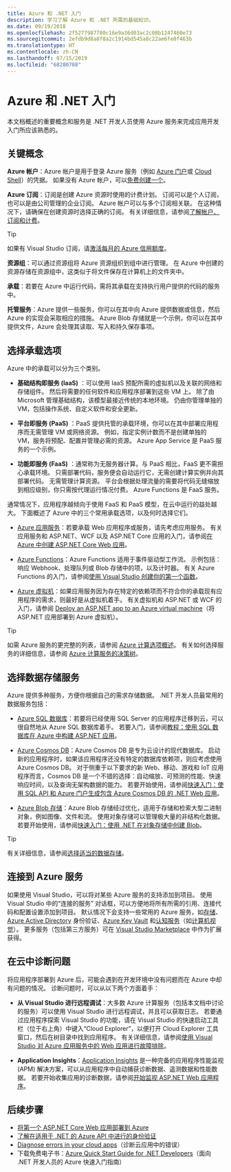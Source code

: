 ```yaml
---
title: Azure 和 .NET 入门
description: 学习了解 Azure 和 .NET 所需的基础知识。
ms.date: 09/19/2018
ms.openlocfilehash: 2f5277987780c16e9a36d03ac2c08b1247460e73
ms.sourcegitcommit: 2efdb9d8a8f8a2c1914bd545a8c22ae6fe0f463b
ms.translationtype: HT
ms.contentlocale: zh-CN
ms.lasthandoff: 07/15/2019
ms.locfileid: "68280708"
---
```

# <a name="get-started-with-azure-and-net"></a>Azure 和 .NET 入门

本文档概述的重要概念和服务是 .NET 开发人员使用 Azure 服务来完成应用开发入门所应该熟悉的。

## <a name="key-concepts"></a>关键概念

**Azure 帐户**：Azure 帐户是用于登录 Azure 服务（例如 [Azure 门户](https://portal.azure.com)或 [Cloud Shell](https://shell.azure.com)）的凭据。 如果没有 Azure 帐户，可以[免费创建一个](https://azure.microsoft.com/free/dotnet/)。

**Azure 订阅**：订阅是创建 Azure 资源时使用的计费计划。 订阅可以是个人订阅，也可以是由公司管理的企业订阅。 Azure 帐户可以与多个订阅相关联。 在这种情况下，请确保在创建资源时选择正确的订阅。 有关详细信息，请参阅[了解帐户、订阅和计费](https://docs.microsoft.com/azure/guides/developer/azure-developer-guide#understanding-accounts-subscriptions-and-billing)。

> [!TIP]
> 如果有 Visual Studio 订阅，请[激活每月的 Azure 信用额度](https://azure.microsoft.com/pricing/member-offers/credit-for-visual-studio-subscribers/)。

**资源组**：可以通过资源组将 Azure 资源组织到组中进行管理。 在 Azure 中创建的资源存储在资源组中，这类似于将文件保存在计算机上的文件夹中。

**承载**：若要在 Azure 中运行代码，需将其承载在支持执行用户提供的代码的服务中。

**托管服务**：Azure 提供一些服务，你可以在其中向 Azure 提供数据或信息，然后 Azure 的实现会采取相应的措施。 Azure Blob 存储就是一个示例，你可以在其中提供文件，Azure 会处理其读取、写入和持久保存事项。

## <a name="choosing-a-hosting-option"></a>选择承载选项

Azure 中的承载可以分为三个类别。

* **基础结构即服务 (IaaS)** ：可以使用 IaaS 预配所需的虚拟机以及关联的网络和存储组件。 然后将需要的任何软件和应用程序部署到这些 VM 上。 除了由 Microsoft 管理基础结构，该模型最接近传统的本地环境。 仍由你管理单独的 VM，包括操作系统、自定义软件和安全更新。

* **平台即服务 (PaaS)** ：PaaS 提供托管的承载环境，你可以在其中部署应用程序而无需管理 VM 或网络资源。 例如，指定实例计数而不是创建单独的 VM，服务将预配、配置并管理必需的资源。 Azure App Service 是 PaaS 服务的一个示例。
  
* **功能即服务 (FaaS)** ：通常称为无服务器计算。与 PaaS 相比，FaaS 更不需担心承载环境。 只需部署代码，服务便会自动运行它，无需创建计算实例并向其部署代码。 无需管理计算资源。 平台会根据处理流量的需要将代码无缝缩放到相应级别，你只需按代理运行情况付费。 Azure Functions 是 FaaS 服务。

通常情况下，应用程序越倾向于使用 FaaS 和 PaaS 模型，在云中运行的益处越大。 下面概述了 Azure 中的三个常用承载选项，以及何时选择它们。

* [Azure 应用服务](https://docs.microsoft.com/azure/app-service/app-service-value-prop-what-is)：若要承载 Web 应用程序或服务，请先考虑应用服务。 有关应用服务和 ASP.NET、WCF 以及 ASP.NET Core 应用的入门，请参阅[在 Azure 中创建 ASP.NET Core Web 应用](https://docs.microsoft.com/azure/app-service/app-service-web-get-started-dotnet)。

* [Azure Functions](https://docs.microsoft.com/azure/azure-functions/functions-overview)：Azure Functions 适用于事件驱动型工作流。 示例包括：响应 Webhook、处理队列或 Blob 存储中的项，以及计时器。 有关 Azure Functions 的入门，请参阅[使用 Visual Studio 创建你的第一个函数](https://docs.microsoft.com/azure/azure-functions/functions-create-your-first-function-visual-studio)。

* [Azure 虚拟机](https://docs.microsoft.com/azure/virtual-machines/)：如果应用服务因为存在特定的依赖项而不符合你的承载现有应用程序的需求，则最好是从虚拟机着手。 有关虚拟机和 ASP.NET 或 WCF 的入门，请参阅 [Deploy an ASP.NET app to an Azure virtual machine](https://tutorials.visualstudio.com/aspnet-vm/intro)（将 ASP.NET 应用部署到 Azure 虚拟机）。

> [!TIP]
> 如需 Azure 服务的更完整的列表，请参阅 [Azure 计算选项概述](https://docs.microsoft.com/azure/architecture/guide/technology-choices/compute-overview#azure-compute-options)。 有关如何选择服务的详细信息，请参阅 [Azure 计算服务的决策树](https://docs.microsoft.com/azure/architecture/guide/technology-choices/compute-decision-tree)。

## <a name="choosing-a-data-storage-service"></a>选择数据存储服务

Azure 提供多种服务，方便你根据自己的需求存储数据。 .NET 开发人员最常用的数据服务包括：

* [Azure SQL 数据库](https://docs.microsoft.com/azure/sql-database/)：若要将已经使用 SQL Server 的应用程序迁移到云，可以很自然地从 Azure SQL 数据库着手。 若要入门，请参阅[教程：使用 SQL 数据库在 Azure 中构建 ASP.NET 应用](https://docs.microsoft.com/azure/app-service/app-service-web-tutorial-dotnet-sqldatabase)。

* [Azure Cosmos DB](https://docs.microsoft.com/azure/cosmos-db/)：Azure Cosmos DB 是专为云设计的现代数据库。 启动新的应用程序时，如果该应用程序还没有特定的数据库依赖项，则应考虑使用 Azure Cosmos DB。 对于侧重于以下要求的新 Web、移动、游戏和 IoT 应用程序而言，Cosmos DB 是一个不错的选择：自动缩放、可预测的性能、快速响应时间，以及查询无架构数据的能力。 若要开始使用，请参阅[快速入门：使用 SQL API 和 Azure 门户生成包含 Azure Cosmos DB 的 .NET Web 应用](https://docs.microsoft.com/azure/cosmos-db/create-sql-api-dotnet)。

* [Azure Blob 存储](https://docs.microsoft.com/azure/storage/)：Azure Blob 存储经过优化，适用于存储和检索大型二进制对象，例如图像、文件和流。 使用对象存储可以管理极大量的非结构化数据。 若要开始使用，请参阅[快速入门：使用 .NET 在对象存储中创建 Blob](https://docs.microsoft.com/azure/storage/blobs/storage-quickstart-blobs-dotnet)。

> [!TIP]
> 有关详细信息，请参阅[选择适当的数据存储](https://docs.microsoft.com/azure/architecture/guide/technology-choices/data-store-overview)。

## <a name="connecting-to-azure-services"></a>连接到 Azure 服务

如果使用 Visual Studio，可以将对某些 Azure 服务的支持添加到项目。  使用 Visual Studio 中的“连接的服务”  对话框，可以方便地将所有所需的引用、连接代码和配置设置添加到项目。  默认情况下会支持一些常用的 Azure 服务，如[存储](/azure/vs-azure-tools-connected-services-storage)、[Azure Active Directory](/azure/active-directory/develop/vs-active-directory-add-connected-service) 身份验证、[Azure Key Vault](/azure/key-vault/vs-key-vault-add-connected-service) 和[认知服务](/azure/cognitive-services/)（如[计算机视觉](/azure/cognitive-services/computer-vision/vs-computer-vision-connected-service)）。  更多服务（包括第三方服务）可在 [Visual Studio Marketplace](https://marketplace.visualstudio.com/search?term=connected%20service&target=VS&category=Tools&vsVersion=&subCategory=All&sortBy=Relevance) 中作为扩展获得。

## <a name="diagnosing-problems-in-the-cloud"></a>在云中诊断问题
将应用程序部署到 Azure 后，可能会遇到在开发环境中没有问题而在 Azure 中却有问题的情况。 诊断问题时，可以从以下两个方面着手：

* **从 Visual Studio 进行远程调试**：大多数 Azure 计算服务（包括本文档中讨论的服务）可以使用 Visual Studio 进行远程调试，并且可以获取日志。 若要通过应用程序探索 Visual Studio 的功能，请在 Visual Studio 的快速启动工具栏（位于右上角）中键入“Cloud Explorer”，以便打开 Cloud Explorer 工具窗口，然后在树目录中找到应用程序。 有关详细信息，请参阅[使用 Visual Studio 对 Azure 应用服务中的 Web 应用进行故障排除](https://docs.microsoft.com/azure/app-service/web-sites-dotnet-troubleshoot-visual-studio#remotedebug)。

* **Application Insights**：[Application Insights](https://docs.microsoft.com/azure/application-insights/) 是一种完备的应用程序性能监视 (APM) 解决方案，可以从应用程序中自动捕获诊断数据、遥测数据和性能数据。 若要开始收集应用的诊断数据，请参阅[开始监视 ASP.NET Web 应用程序](https://docs.microsoft.com/azure/application-insights/quick-monitor-portal)。

## <a name="next-steps"></a>后续步骤

* [将第一个 ASP.NET Core Web 应用部署到 Azure](https://docs.microsoft.com/azure/app-service/app-service-web-get-started-dotnet)
* [了解在适用于 .NET 的 Azure API 中进行的身份验证](dotnet-sdk-azure-authenticate.md)
* [Diagnose errors in your cloud apps](https://blogs.msdn.microsoft.com/webdev/2018/02/07/diagnosing-errors-on-your-cloud-apps)（诊断云应用中的错误）
* 下载免费电子书：[Azure Quick Start Guide for .NET Developers](https://www.microsoft.com/net/download/thank-you/azure-quick-start-ebook)（面向 .NET 开发人员的 Azure 快速入门指南）
